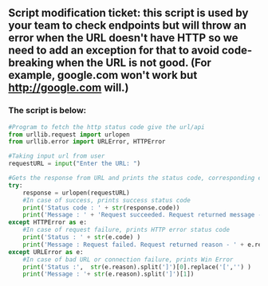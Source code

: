 ## Script modification ticket: this script is used by your team to check endpoints but will throw an error when the URL doesn't have HTTP so we need to add an exception for that to avoid code-breaking when the URL is not good. (For example, google.com won't work but http://google.com will.)

### The script is below:

```python
#Program to fetch the http status code give the url/api
from urllib.request import urlopen
from urllib.error import URLError, HTTPError

#Taking input url from user
requestURL = input("Enter the URL: ")

#Gets the response from URL and prints the status code, corresponding emoji and message accordingly
try:
    response = urlopen(requestURL)
    #In case of success, prints success status code
    print('Status code : ' + str(response.code))
    print('Message : ' + 'Request succeeded. Request returned message - ' + response.reason)
except HTTPError as e:
    #In case of request failure, prints HTTP error status code
    print('Status : ' + str(e.code) )
    print('Message : Request failed. Request returned reason - ' + e.reason)
except URLError as e:
    #In case of bad URL or connection failure, prints Win Error
    print('Status :',  str(e.reason).split(']')[0].replace('[','') )
    print('Message : '+ str(e.reason).split(']')[1])
